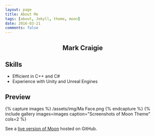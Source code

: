 ```yaml
---
layout: page
title: About Me
tags: [about, Jekyll, theme, moon]
date: 2016-03-21
comments: false
---
```

    
## <center>Mark Craigie</center>

## Skills
* Efficient in C++ and C#
* Experience with Unity and Unreal Engines

## Preview

{% capture images %}
    /assets/img/Ma Face.png
{% endcapture %}
{% include gallery images=images caption="Screenshots of Moon Theme" cols=2 %}

See a [live version of Moon](http://taylantatli.github.io/Moon) hosted on GitHub.
